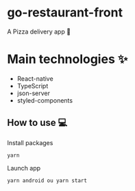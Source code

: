 # go-restaurant-front
A Pizza delivery app 🍕

# Main technologies ✨

- React-native
- TypeScript
- json-server
- styled-components

## How to use 💻

Install packages

```
yarn
```

Launch app

```
yarn android ou yarn start
```
